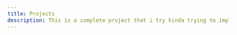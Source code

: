 ```yaml
---
title: Projects
description: This is a complete project that i try kinda trying to implement stuff completly not part by part
---
```

